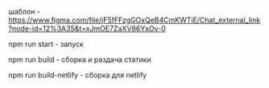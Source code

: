 шаблон - https://www.figma.com/file/jF5fFFzgGOxQeB4CmKWTiE/Chat_external_link?node-id=12%3A35&t=xJmOE7ZaXV86YxOv-0

npm run start - запуск

npm run build - сборка и раздача статики

npm run build-netlify - сборка для netlify

